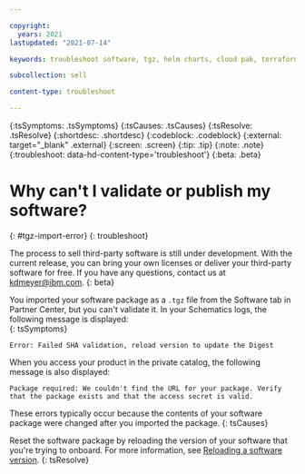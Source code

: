 ```yaml
---

copyright:
  years: 2021
lastupdated: "2021-07-14"

keywords: troubleshoot software, tgz, helm charts, cloud pak, terraform

subcollection: sell

content-type: troubleshoot

---
```


{:tsSymptoms: .tsSymptoms}
{:tsCauses: .tsCauses}
{:tsResolve: .tsResolve}
{:shortdesc: .shortdesc}
{:codeblock: .codeblock}
{:external: target="_blank" .external}
{:screen: .screen}
{:tip: .tip}
{:note: .note}
{:troubleshoot: data-hd-content-type='troubleshoot'}
{:beta: .beta}

# Why can't I validate or publish my software? 
{: #tgz-import-error}
{: troubleshoot}

The process to sell third-party software is still under development. With the current release, you can bring your own licenses or deliver your third-party software for free. If you have any questions, contact us at kdmeyer@ibm.com.
{: beta}

You imported your software package as a `.tgz` file from the Software tab in Partner Center, but you can't validate it. In your Schematics logs, the following message is displayed:   
{: tsSymptoms}

`Error: Failed SHA validation, reload version to update the Digest`

When you access your product in the private catalog, the following message is also displayed: 

`Package required: We couldn't find the URL for your package. Verify that the package exists and that the access secret is valid.`

These errors typically occur because the contents of your software package were changed after you imported the package. 
{: tsCauses}

Reset the software package by reloading the version of your software that you're trying to onboard. For more information, see [Reloading a software version](/docs/sell?topic=sell-software-reload). 
{: tsResolve}


